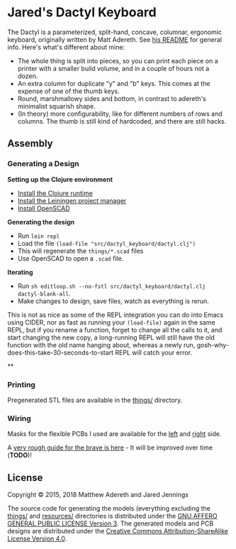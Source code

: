 # Jared's Dactyl Keyboard
The Dactyl is a parameterized, split-hand, concave, columnar, ergonomic keyboard, originally written by Matt Adereth. See [his README](https://github.com/adereth/dactyl-keyboard/README.md) for general info. Here's what's different about mine:

* The whole thing is split into pieces, so you can print each piece on a printer with a smaller build volume, and in a couple of hours not a dozen.
* An extra column for duplicate "y" and "b" keys. This comes at the expense of one of the thumb keys.
* Round, marshmallowy sides and bottom, in contrast to adereth's minimalist squarish shape.
* (In theory) more configurability, like for different numbers of rows and columns. The thumb is still kind of hardcoded, and there are still hacks.


## Assembly

### Generating a Design

**Setting up the Clojure environment**
* [Install the Clojure runtime](https://clojure.org)
* [Install the Leiningen project manager](http://leiningen.org/)
* [Install OpenSCAD](http://www.openscad.org/)

**Generating the design**
* Run `lein repl`
* Load the file `(load-file "src/dactyl_keyboard/dactyl.clj")`
* This will regenerate the `things/*.scad` files
* Use OpenSCAD to open a `.scad` file.

**Iterating**
* Run `sh editloop.sh --no-fstl src/dactyl_keyboard/dactyl.clj dactyl-blank-all`.
* Make changes to design, save files, watch as everything is rerun.

This is not as nice as some of the REPL integration you can do into
Emacs using CIDER, nor as fast as running your `(load-file)` again in
the same REPL, but if you rename a function, forget to change all the
calls to it, and start changing the new copy, a long-running REPL will
still have the old function with the old name hanging about, whereas a
newly run, gosh-why-does-this-take-30-seconds-to-start REPL will catch
your error.

**


### Printing
Pregenerated STL files are available in the [things/](things/) directory.

### Wiring
Masks for the flexible PCBs I used are available for the [left](resources/pcb-left.svg) and [right](resources/pcb-right.svg) side.

A [very rough guide for the brave is here](guide/README.org#wiring) - It will be improved over time (**TODO**)!

## License

Copyright © 2015, 2018 Matthew Adereth and Jared Jennings

The source code for generating the models (everything excluding the [things/](things/) and [resources/](resources/) directories is distributed under the [GNU AFFERO GENERAL PUBLIC LICENSE Version 3](LICENSE).  The generated models and PCB designs are distributed under the [Creative Commons Attribution-ShareAlike License Version 4.0](LICENSE-models).
